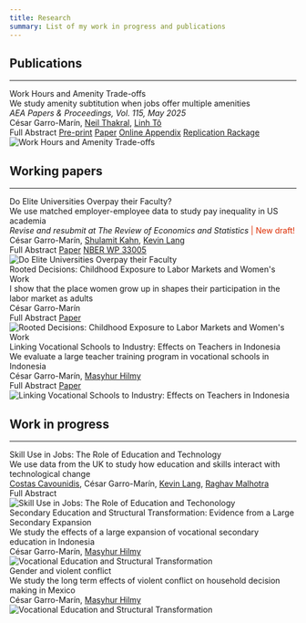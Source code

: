 ```yaml
---
title: Research
summary: List of my work in progress and publications
---
```



<head>
    <style>
        .hidden {
            display: none;
        }
    </style>
    <script>
        function showHideText(id) {
            var text = document.getElementById(id);
            if (text.style.display === "none") {
                text.style.display = "block";
            } else {
                text.style.display = "none";
            }
        }
    </script>
</head>


## Publications ##
<hr>
<div class="universal-wrapper">
<div class="media stream-item view-compact">
    <div class="media-body">
        <div class="section-subheading article-title mb-0 mt-0" id="amenities">Work Hours and Amenity Trade-offs</div>
        <div class="article-style">We study amenity subtitution when jobs offer multiple amenities <br> <i> AEA Papers & Proceedings, Vol. 115, May 2025 </i> </div>
        <div class="stream-meta article-metadata">
                <div>
                    <span class="author">César Garro-Marín,</span>
                    <span class="author"><a href="https://neilthakral.github.io/">Neil Thakral</a>, </span>
                    <span class="author"><a href="https://linh.to/">Linh Tô</a></span>
                </div>
        </div>
        <div class="btn-links">
           <a class="btn btn-outline-primary btn-page-header btn-sm" target="_blank" onclick="showHideText('amenities_abstract')">Full Abstract</a>
           <a class="btn btn-outline-primary btn-page-header btn-sm" href="https://cesarlgm.github.io/documents/papers/workhours.pdf" target="_blank">Pre-print</a>
           <a class="btn btn-outline-primary btn-page-header btn-sm" href="https://pubs.aeaweb.org/doi/pdfplus/10.1257/pandp.20251031" target="_blank">Paper</a>
           <a class="btn btn-outline-primary btn-page-header btn-sm" href="https://cesarlgm.github.io/documents/papers/workhours_appendix.pdf" target="_blank">Online Appendix</a>
           <a class="btn btn-outline-primary btn-page-header btn-sm" href="https://www.openicpsr.org/openicpsr/project/221382/version/V1/view" target="_blank">Replication Rackage</a>
            <p id="amenities_abstract" class="hidden" style="display: none; text-align: justify"><br>
                <strong>Abstract: </strong> We examine whether workers who place a higher value on specific job amenities are more likely to receive them in exchange for lower wages. While the classic compensating differentials model (Rosen, 1986) suggests they would, we show that when multiple amenities are considered together, the trade-offs become more complex. We develop a model that accounts for complementarity and substitutability in firms’ amenity offerings and workers’ preferences. Using data from the NLSY97, we find that shorter or more flexible work hours are often traded for other benefits, shaping gender disparities in wages and job amenities.
            </p>
        </div>
    </div>
    <div class="ml-3">
        <img src="/research/images/amenities_picture.png" alt="Work Hours and Amenity Trade-offs" loading="lazy">
    </div>
</div>
</div>


## Working papers ##
<hr>
<div class="universal-wrapper">
<div class="media stream-item view-compact">
    <div class="media-body">
        <div class="section-subheading article-title mb-0 mt-0" id="akm">Do Elite Universities Overpay their Faculty?</div>
        <div class="article-style">We use matched employer-employee data to study pay inequality in US academia  <br> <i> Revise and resubmit at The Review of Economics and Statistics </i> <font  color="#dd2c00"> | New draft! </font></div>
        <div class="stream-meta article-metadata">
            <div class="article-metadata">
                <div>
                    <span class="author">César Garro-Marín,</span>
                    <span class="author"><a href="https://sites.bu.edu/shulamitkahn/">Shulamit Kahn</a>,</span>
                    <span class="author"><a href="https://sites.bu.edu/kevinlang/">Kevin Lang</a></span>
                </div>
            </div>
        </div>
        <div class="btn-links">
               <a class="btn btn-outline-primary btn-page-header btn-sm" target="_blank" onclick="showHideText('akm_abstract')">Full Abstract</a>
               <a class="btn btn-outline-primary btn-page-header btn-sm" href="https://cesarlgm.github.io/documents/papers/AKM_paper_v1.pdf" target="_blank">Paper</a>
               <a class="btn btn-outline-primary btn-page-header btn-sm" href="https://www.nber.org/papers/w33005" target="_blank">NBER WP 33005</a>
                <p id="akm_abstract" class="hidden" style="display: none; text-align: justify"><br><strong>Abstract: </strong>Do elite universities overpay their faculty? No. Elite institutions offer high salaries because they compete with other elite institutions for the most valued faculty. In contrast to the broader labor market, faculty are equally likely to move up and down the prestige ladder, and they increase their salary either way. We speculate that these differences reflect the visible nature of faculty productivity and the sporadic nature of academic job openings.</p>
        </div>
    </div>
    <div class="ml-3">
        <img src="/research/images/akm_image_resized.png" alt="Do Elite Universities Overpay their Faculty" loading="lazy">
    </div>
</div>
<div class="media stream-item view-compact">
    <div class="media-body">
        <div class="section-subheading article-title mb-0 mt-0" id="rooted">Rooted Decisions: Childhood Exposure to Labor Markets and Women's Work</div>
        <div class="article-style">I show that the place women grow up in shapes their participation in the labor market as adults  </div>
        <div class="stream-meta article-metadata">
            <div class="article-metadata">
                <div><span class="author">César Garro-Marín</span></div>
            </div>
        </div>
        <div class="btn-links">
           <a class="btn btn-outline-primary btn-page-header btn-sm" target="_blank" onclick="showHideText('idn_abstract')">Full Abstract</a>
           <a class="btn btn-outline-primary btn-page-header btn-sm" href="https://cesarlgm.github.io/documents/cesarlgm_rooted_intext.pdf" target="_blank">Paper</a>
            <p id="idn_abstract" class="hidden" style="display: none; text-align: justify"><br>
                <strong>Abstract: </strong> How does early exposure to labor markets affect women’s work in adulthood? Using Indonesian data, I find strong and persistent effects of longer exposure to high-female employment places, especially during the formative years between ages 6 and 15. My estimation strategy compares women who moved from their birthplace at different ages but now live in the same location. I find that women from high-employment areas have 5 percentage points higher employment than those from lower-employment areas, suggesting that about 23% of the spatial inequality in women’s work is passed to the next generation, likely through learning of birthplace gender norms.
            </p>
        </div>
    </div>
    <div class="ml-3">
        <img src="/research/images/idn_image_resized.png"   alt="Rooted Decisions: Childhood Exposure to Labor Markets and Women's Work" loading="lazy">
    </div>
</div>
<div class="media stream-item view-showcase">
    <div class="media-body">
        <div class="section-subheading article-title mb-0 mt-0" id="smk">Linking Vocational Schools to Industry: Effects on Teachers in Indonesia</div>
        <div class="article-style">
        We evaluate a large teacher training program in vocational schools in Indonesia <font  color="#dd2c00">  </font> </div>
        <div class="stream-meta article-metadata">
            <div class="article-metadata">
                <div>
                    <span class="author">César Garro-Marín,</span>
                    <span class="author"><a href="https://sites.google.com/view/masyhurhilmy/home?authuser=0">Masyhur Hilmy</a></span>
                </div>
            </div>
        </div>
        <div class="btn-links">
            <a class="btn btn-outline-primary btn-page-header btn-sm" target="_blank" onclick="showHideText('smk_abstract')">Full Abstract</a>
            <a class="btn btn-outline-primary btn-page-header btn-sm" href="https://cesarlgm.github.io/documents/papers/garroHilmy_smk.pdf" target="_blank">Paper</a>
            <p id="smk_abstract" class="hidden" style="display: none; text-align: justify"><br><strong>Abstract: </strong>This paper evaluates a mass training program for in-service vocational school teachers in Indonesia. The government rolled out an intensive, field-specific professional development program provided by private sector firms to enhance teachers’ vocational skills. We use a randomized evaluation to assess its effects on teachers' knowledge, classroom practices, expectations of students' outcomes, and school quality. We find that this program crowded out existing professional development offerings with no increase in overall training participation. There is little evidence of improvements in teachers' knowledge or measures of school quality, albeit with suggestions of increased use of Information and Communication Technologies in the classroom. </p>
        </div>
    </div>
    <div class="ml-3">
        <img src="/research/images/smk_figure.png"  alt="Linking Vocational Schools to Industry: Effects on Teachers in Indonesia" loading="lazy">
    </div>
</div>
</div>

<!--
<div class="media stream-item view-compact">
    <div class="media-body">
        <div class="section-subheading article-title mb-0 mt-0">
        <a href="/project/internal-project/">Internal Project</a></div><a href="/project/internal-project/" class="summary-link">
            <div class="article-style">
                An example of using the in-built project page.</div></a><div class="stream-meta article-metadata">
            </div>
            <div class="btn-links">
                <a class="btn btn-outline-primary btn-page-header btn-sm" href="/slides/example/" target="_blank">
                    Slides
                </a>
                <a class="btn btn-outline-primary btn-page-header btn-sm" href="https://twitter.com/georgecushen" target="_blank" rel="noopener">
                    <i class="fab fa-twitter mr-1"></i>Follow</a>
            </div></div><div class="ml-3"><a href="/project/internal-project/">
<img src="/project/internal-project/featured_hu3d03a01dcc18bc5be0e67db3d8d209a6_224363_150x0_resize_q75_h2_lanczos.webp" height="100" width="150" alt="Internal Project" loading="lazy"></a></div></div></div>-->

## Work in progress ##
<hr>
<div class="universal-wrapper">
   <div class="media stream-item view-showcase">
        <div class="media-body">
            <div class="section-subheading article-title mb-0 mt-0" id="skill-use">Skill Use in Jobs: The Role of Education and Technology</div>
            <div class="article-style">
            We use data from the UK to study how education and skills interact with technological change <!--<font  color="#dd2c00"> | Draft coming soon! </font>--> </div>
            <div class="stream-meta article-metadata">
                <div class="article-metadata">
                    <div>
                        <span class="author"><a href="https://warwick.ac.uk/fac/soc/economics/staff/ccavounidis/">Costas Cavounidis</a>,</span>
                        <span class="author">César Garro-Marín,</span>
                        <span class="author"><a href="https://sites.bu.edu/kevinlang/">Kevin Lang</a>,</span>
                        <span class="author"><a href="https://www.raghavmalhotra.net/">Raghav Malhotra</a></span>
                    </div>
                </div>
            </div>
             <div class="btn-links">
               <!--<a class="btn btn-outline-primary btn-page-header btn-sm" href="https://cesarlgm.github.io/documents/papers/AKM_paper_v1.pdf" target="_blank">Slides</a>-->
               <a class="btn btn-outline-primary btn-page-header btn-sm" target="_blank" onclick="showHideText('uk_abstract')">
                    Full Abstract
                </a>
                <!--<a class="btn btn-outline-primary btn-page-header btn-sm" href="https://cesarlgm.github.io/documents/papers/garroHilmy_smk.pdf" target="_blank">Paper</a>
                <a class="btn btn-outline-primary btn-page-header btn-sm" href="https://cesarlgm.github.io/documents/papers/garroHilmy_smk.pdf" target="_blank">Slides</a>-->
                <p id="uk_abstract" class="hidden" style="display: none; font-size=0.5em; text-align: justify"><br><strong>Abstract: </strong>Workers with different education levels consistently do the same jobs differently. We introduce a model in which each education level affords workers a menu of skill packages. While we classify skills into four broad categories, we allow the productivity and substitutability of skills to differ across occupations. Moreover, the change in productivity over time is specific to each skill and occupation. Consequently, we implicitly allow the nature of skills within these broad aggregates to differ among occupations. We identify the cost of acquiring different skills based primarily on these within-occupation differences. We find that more educated workers have lower costs of investing in social, adaptive, and abstract skill while less educated workers acquire manual skill at lower relative cost. These cost differences are consistent with the occupations workers with different levels of education choose.</p>
                </div>
        </div>
        <div class="ml-3">
            <img src="/research/images/skills_image.png"   alt="Skill Use in Jobs: The Role of Education and Techonology" loading="lazy">
        </div>
    </div>
    <div class="media stream-item view-showcase">
        <div class="media-body">
            <div class="section-subheading article-title mb-0 mt-0">Secondary Education and Structural Transformation: Evidence from a Large Secondary Expansion</div>
                <div class="article-style">
                    We study the effects of a large expansion of vocational secondary education in Indonesia</div>
                    <div class="stream-meta article-metadata">
                        <div class="article-metadata">
                            <div>
                                <span class="author">César Garro-Marín,</span>
                                <span class="author"><a href="https://sites.google.com/view/masyhurhilmy/home?authuser=0">Masyhur Hilmy</a></span>
                            </div>
                        </div>
                    </div>
                    <!--
                    <div class="btn-links">
                    <a class="btn btn-outline-primary btn-page-header btn-sm" href="https://cesarlgm.github.io/documents/AKM_paper_v1.pdf" target="_blank">pdf</a>
                    <a class="btn btn-outline-primary btn-page-header btn-sm" target="_blank" onclick="showHideText('uk_abstract')" style="font-size:0.8em">
                            Full Abstract
                        </a>
                        <p id="uk_abstract" class="hidden" style="display: none; font-size=0.5em; text-align: justify"><br><strong>Abstract: </strong>Workers with different education levels consistently do the same jobs differently. We introduce a model in which each education level affords workers a menu of skill packages. While we classify skills into four broad categories, we allow the productivity and substitutability of skills to differ across occupations. Moreover, the change in productivity over time is specific to each skill and occupation. Consequently, we implicitly allow the nature of skills within these broad aggregates to differ among occupations. We identify the cost of acquiring different skills based primarily on these within-occupation differences. We find that more educated workers have lower costs of investing in social, adaptive, and abstract skill while less educated workers acquire manual skill at lower cost. These cost differences are consistent with the occupations workers with different levels of education choose.</p>
                        </div>
                    -->
                </div>
            <div class="ml-3">
                <img src="/research/images/smk_construction.jpg"   alt="Vocational Education and Structural Transformation" loading="lazy">
            </div>
        </div>
        <div class="media stream-item view-showcase">
            <div class="media-body">
                <div class="section-subheading article-title mb-0 mt-0" id="gender-conflict">Gender and violent conflict</div>
                    <div class="article-style">
                        We study the long term effects of violent conflict on household decision making in Mexico
                    </div>
                    <div class="stream-meta article-metadata">
                        <div class="article-metadata">
                            <div>
                                <span class="author">César Garro-Marín,</span>
                                <span class="author"><a href="https://sites.google.com/view/masyhurhilmy/home?authuser=0">Masyhur Hilmy</a></span>
                            </div>
                        </div>
                    </div>
                        <!--
                        <div class="btn-links">
                        <a class="btn btn-outline-primary btn-page-header btn-sm" href="https://cesarlgm.github.io/documents/AKM_paper_v1.pdf" target="_blank">pdf</a>
                        <a class="btn btn-outline-primary btn-page-header btn-sm" target="_blank" onclick="showHideText('uk_abstract')" style="font-size:0.8em">
                                Full Abstract
                            </a>
                            <p id="uk_abstract" class="hidden" style="display: none; font-size=0.5em; text-align: justify"><br><strong>Abstract: </strong>Workers with different education levels consistently do the same jobs differently. We introduce a model in which each education level affords workers a menu of skill packages. While we classify skills into four broad categories, we allow the productivity and substitutability of skills to differ across occupations. Moreover, the change in productivity over time is specific to each skill and occupation. Consequently, we implicitly allow the nature of skills within these broad aggregates to differ among occupations. We identify the cost of acquiring different skills based primarily on these within-occupation differences. We find that more educated workers have lower costs of investing in social, adaptive, and abstract skill while less educated workers acquire manual skill at lower cost. These cost differences are consistent with the occupations workers with different levels of education choose.</p>
                            </div>
                        -->
            </div>
            <div class="ml-3">
                <img src="/research/images/gender_conflict.jpg"   alt="Vocational Education and Structural Transformation" loading="lazy">
            </div>
        </div>
    <!--
    <div class="media stream-item view-showcase">
        <div class="media-body">
            <div class="section-subheading article-title mb-0 mt-0" id="gender-crime">Gender and violent conflict</div>
                <div class="article-style">
                    We study the long term effects of violent conflict on household decision making in Mexico</div>
                    <div class="stream-meta article-metadata">
                        <div class="article-metadata">
                            <div>
                                <span class="author">César Garro-Marín,</span>
                                <span class="author"><a href="https://sites.google.com/view/masyhurhilmy/home?authuser=0">Masyhur Hilmy</a></span>
                            </div>
                        </div>
                        <div class="btn-links">
                            <a class="btn btn-outline-primary btn-page-header btn-sm" href="https://cesarlgm.github.io/documents/AKM_paper_v1.pdf" target="_blank">pdf</a>
                            <a class="btn btn-outline-primary btn-page-header btn-sm" target="_blank" onclick="showHideText('uk_abstract')" style="font-size:0.8em">
                                    Full Abstract
                                </a>
                                <p id="uk_abstract" class="hidden" style="display: none; font-size=0.5em; text-align: justify"><br><strong>Abstract: </strong>Workers with different education levels consistently do the same jobs differently. We introduce a model in which each education level affords workers a menu of skill packages. While we classify skills into four broad categories, we allow the productivity and substitutability of skills to differ across occupations. Moreover, the change in productivity over time is specific to each skill and occupation. Consequently, we implicitly allow the nature of skills within these broad aggregates to differ among occupations. We identify the cost of acquiring different skills based primarily on these within-occupation differences. We find that more educated workers have lower costs of investing in social, adaptive, and abstract skill while less educated workers acquire manual skill at lower cost. These cost differences are consistent with the occupations workers with different levels of education choose.</p>
                                </div>
                        </div>
                        <div class="ml-3">
                            <img src="/research/images/gender_conflict.jpg"   alt="Vocational Education and Structural Transformation" loading="lazy">
                        </div>
                    </div>
                </div>
            </div>
        </div>
    <div class="media stream-item view-compact">
        <div class="media-body">
            <div class="section-subheading article-title mb-0 mt-0">Gender and the Urban Wage Premium</div>
            <div class="article-style">
            The urban wage premium for men without a college degree has significantly declined in the United States since the 1980s, while women’s did not
            </div>
            <div class="stream-meta article-metadata">
                <div class="article-metadata">
                    <div>
                        <span class="author">César Garro-Marín</span>
                    </div>
                </div>
            </div>
            <div class="btn-links">
            </div>
        </div>
        <div class="ml-3">
            <img src="/research/images/akm_image_resized.png" height="100" width="150" alt="Do Elite Universities Overpay their Faculty" loading="lazy">
        </div>
    </div>
    -->
</div>

<!--
<div class="universal-wrapper"><div class="media stream-item view-compact"><div class="media-body"><div class="section-subheading article-title mb-0 mt-0"><a href="http://example.org" target="_blank" rel="noopener">External Project</a></div><a href="http://example.org" target="_blank" rel="noopener" class="summary-link"><div class="article-style">An example of linking directly to an external project website using <code>external_link</code>.</div></a><div class="stream-meta article-metadata"></div></div><div class="ml-3"><a href="http://example.org" target="_blank" rel="noopener"><img src="/project/external-project/featured_hu3d03a01dcc18bc5be0e67db3d8d209a6_329522_150x0_resize_q75_h2_lanczos.webp" height="100" width="150" alt="External Project" loading="lazy"></a></div></div><div class="media stream-item view-compact"><div class="media-body"><div class="section-subheading article-title mb-0 mt-0"><a href="/project/internal-project/">Internal Project</a></div><a href="/project/internal-project/" class="summary-link"><div class="article-style">An example of using the in-built project page.</div></a><div class="stream-meta article-metadata"></div><div class="btn-links"><a class="btn btn-outline-primary btn-page-header btn-sm" href="/slides/example/" target="_blank">Slides</a>
<a class="btn btn-outline-primary btn-page-header btn-sm" href="https://twitter.com/georgecushen" target="_blank" rel="noopener"><i class="fab fa-twitter mr-1"></i>Follow</a></div></div><div class="ml-3"><a href="/project/internal-project/"><img src="/project/internal-project/featured_hu3d03a01dcc18bc5be0e67db3d8d209a6_224363_150x0_resize_q75_h2_lanczos.webp" height="100" width="150" alt="Internal Project" loading="lazy"></a></div></div></div>-->


